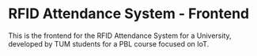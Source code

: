# RFID Attendance System - Frontend

This is the frontend for the RFID Attendance System for a University, developed by TUM students for a PBL course focused on IoT.
